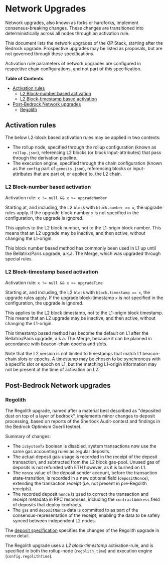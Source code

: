 # Network Upgrades

Network upgrades, also known as forks or hardforks, implement consensus-breaking changes.
These changes are transitioned into deterministically across all nodes through an activation rule.

This document lists the network upgrades of the OP Stack, starting after the Bedrock upgrade.
Prospective upgrades may be listed as proposals, but are not governed through these specifications.

Activation rule parameters of network upgrades are configured in respective chain configurations,
and not part of this specification.

<!-- START doctoc generated TOC please keep comment here to allow auto update -->
<!-- DON'T EDIT THIS SECTION, INSTEAD RE-RUN doctoc TO UPDATE -->
**Table of Contents**

- [Activation rules](#activation-rules)
  - [L2 Block-number based activation](#l2-block-number-based-activation)
  - [L2 Block-timestamp based activation](#l2-block-timestamp-based-activation)
- [Post-Bedrock Network upgrades](#post-bedrock-network-upgrades)
  - [Regolith](#regolith)

<!-- END doctoc generated TOC please keep comment here to allow auto update -->

## Activation rules

The below L2-block based activation rules may be applied in two contexts:

- The rollup node, specified through the rollup configuration (known as `rollup.json`),
  referencing L2 blocks (or block input-attributes) that pass through the derivation pipeline.
- The execution engine, specified through the chain configuration (known as the `config` part of `genesis.json`),
  referencing blocks or input-attributes that are part of, or applied to, the L2 chain.

### L2 Block-number based activation

Activation rule: `x != null && x >= upgradeNumber`

Starting at, and including, the L2 `block` with `block.number == x`, the upgrade rules apply.
If the upgrade block-number `x` is not specified in the configuration, the upgrade is ignored.

This applies to the L2 block number, not to the L1-origin block number.
This means that an L2 upgrade may be inactive, and then active, without changing the L1-origin.

This block number based method has commonly been used in L1 up until the Bellatrix/Paris upgrade, a.k.a. The Merge,
which was upgraded through special rules.

### L2 Block-timestamp based activation

Activation rule: `x != null && x >= upgradeTime`

Starting at, and including, the L2 `block` with `block.timestamp == x`, the upgrade rules apply.
If the upgrade block-timestamp `x` is not specified in the configuration, the upgrade is ignored.

This applies to the L2 block timestamp, not to the L1-origin block timestamp.
This means that an L2 upgrade may be inactive, and then active, without changing the L1-origin.

This timestamp based method has become the default on L1 after the Bellatrix/Paris upgrade, a.k.a. The Merge,
because it can be planned in accordance with beacon-chain epochs and slots.

Note that the L2 version is not limited to timestamps that match L1 beacon-chain slots or epochs.
A timestamp may be chosen to be synchronous with a specific slot or epoch on L1,
but the matching L1-origin information may not be present at the time of activation on L2.

## Post-Bedrock Network upgrades

### Regolith

The Regolith upgrade, named after a material best described as "deposited dust on top of a layer of bedrock",
implements minor changes to deposit processing, based on reports of the Sherlock Audit-contest and findings in
the Bedrock Optimism Goerli testnet.

Summary of changes:

- The `isSystemTx` boolean is disabled, system transactions now use the same gas accounting rules as regular deposits.
- The actual deposit gas-usage is recorded in the receipt of the deposit transaction,
  and subtracted from the L2 block gas-pool.
  Unused gas of deposits is not refunded with ETH however, as it is burned on L1.
- The `nonce` value of the deposit sender account, before the transaction state-transition, is recorded in a new
  optional field (`depositNonce`), extending the transaction receipt (i.e. not present in pre-Regolith receipts).
- The recorded deposit `nonce` is used to correct the transaction and receipt metadata in RPC responses,
  including the `contractAddress` field of deposits that deploy contracts.
- The `gas` and `depositNonce` data is committed to as part of the consensus-representation of the receipt,
  enabling the data to be safely synced between independent L2 nodes.

The [deposit specification](./deposits.md) specifies the changes of the Regolith upgrade in more detail.

The Regolith upgrade uses a *L2 block-timestamp* activation-rule, and is specified in both the
rollup-node (`regolith_time`) and execution engine (`config.regolithTime`).
